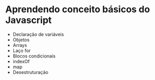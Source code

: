 # Aprendendo conceito básicos do Javascript

- Declaração de variáveis &nbsp;
- Objetos &nbsp;
- Arrays &nbsp;
- Laço for &nbsp;
- Blocos condicionais &nbsp;
- indexOf &nbsp;
- map &nbsp;
- Desestruturação &nbsp;